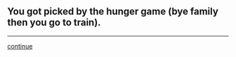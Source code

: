 

## You got picked by the hunger game (bye family then you go to train).

---
[continue](5-show-off-good.md)
